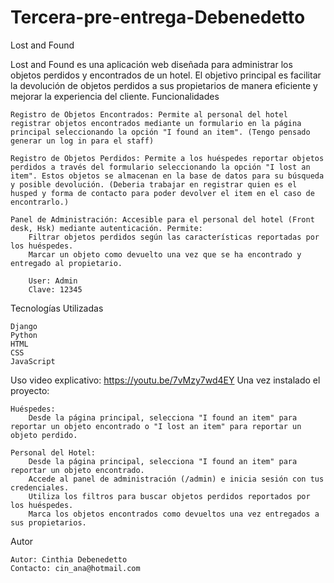 # Tercera-pre-entrega-Debenedetto
Lost and Found

Lost and Found es una aplicación web diseñada para administrar los objetos perdidos y encontrados de un hotel. El objetivo principal es facilitar la devolución de objetos perdidos a sus propietarios de manera eficiente y mejorar la experiencia del cliente.
Funcionalidades

    Registro de Objetos Encontrados: Permite al personal del hotel registrar objetos encontrados mediante un formulario en la página principal seleccionando la opción "I found an item". (Tengo pensado generar un log in para el staff)

    Registro de Objetos Perdidos: Permite a los huéspedes reportar objetos perdidos a través del formulario seleccionando la opción "I lost an item". Estos objetos se almacenan en la base de datos para su búsqueda y posible devolución. (Deberia trabajar en registrar quien es el husped y forma de contacto para poder devolver el item en el caso de encontrarlo.)

    Panel de Administración: Accesible para el personal del hotel (Front desk, Hsk) mediante autenticación. Permite:
        Filtrar objetos perdidos según las características reportadas por los huéspedes.
        Marcar un objeto como devuelto una vez que se ha encontrado y entregado al propietario.

        User: Admin
        Clave: 12345
        
  Tecnologías Utilizadas

    Django
    Python
    HTML
    CSS
    JavaScript

Uso
video explicativo: https://youtu.be/7vMzy7wd4EY
Una vez instalado el proyecto:

    Huéspedes:
        Desde la página principal, selecciona "I found an item" para reportar un objeto encontrado o "I lost an item" para reportar un objeto perdido.

    Personal del Hotel:
        Desde la página principal, selecciona "I found an item" para reportar un objeto encontrado.
        Accede al panel de administración (/admin) e inicia sesión con tus credenciales.
        Utiliza los filtros para buscar objetos perdidos reportados por los huéspedes.
        Marca los objetos encontrados como devueltos una vez entregados a sus propietarios.

Autor

    Autor: Cinthia Debenedetto
    Contacto: cin_ana@hotmail.com

